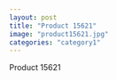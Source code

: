 ```yaml
---
layout: post
title: "Product 15621"
image: "product15621.jpg"
categories: "category1"
---
```

Product 15621
